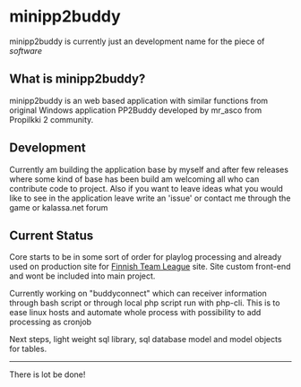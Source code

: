 # minipp2buddy

minipp2buddy is currently just an development name for the piece of _software_

## What is minipp2buddy?

minipp2buddy is an web based application with similar functions from original 
Windows application PP2Buddy developed by mr_asco from Propilkki 2 community.

## Development
Currently am building the application base by myself and after few releases where 
some kind of base has been build am welcoming all who can contribute code to project.
Also if you want to leave ideas what you would like to see in the application 
leave write an 'issue' or contact me through the game or kalassa.net forum

## Current Status
Core starts to be in some sort of order for playlog processing and already used
on production site for [Finnish Team League](http://teamkn.net/liiga_laskuri/) 
site. Site custom front-end and wont be included into main project.

Currently working on "buddyconnect" which can receiver information through bash
script or through local php script run with php-cli. This is to ease linux hosts
and automate whole process with possibility to add processing as cronjob

Next steps, light weight sql library, sql database model and model objects for
tables.

---
There is lot be done!


